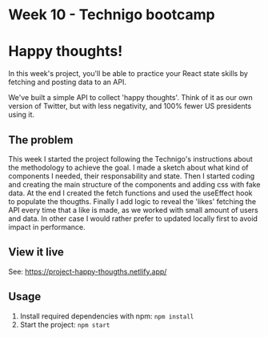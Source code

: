 # Week 10 - Technigo bootcamp

# Happy thoughts!

In this week's project, you'll be able to practice your React state skills by fetching and posting data to an API.

We've built a simple API to collect 'happy thoughts'. Think of it as our own version of Twitter, but with less negativity, and 100% fewer US presidents using it.


## The problem

This week I started the project following the Technigo's instructions about the methodology to achieve the goal. I made a sketch about what kind of components I needed, their responsability and state. Then I started coding and creating the main structure of the components and adding css with fake data. At the end I created the fetch functions and used the useEffect hook to populate the thougths. Finally I add logic to reveal the 'likes' fetching the API every time that a like is made, as we worked with small amount of users and data. In other case I would rather prefer to updated locally first to avoid impact in performance. 

## View it live

See: https://project-happy-thougths.netlify.app/


## Usage

1. Install required dependencies with npm: `npm install`
2. Start the project: `npm start`